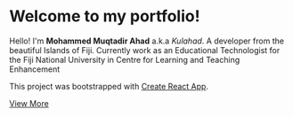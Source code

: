 # Welcome to my portfolio!

Hello! I'm **Mohammed Muqtadir Ahad** a.k.a *Kulahad*. A developer from the beautiful Islands of Fiji. Currently work as an Educational Technologist for the Fiji National University in Centre for Learning and Teaching Enhancement

This project was bootstrapped with [Create React App](https://github.com/facebook/create-react-app).

[View More](https://kulahad.github.io/public)
